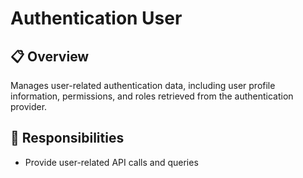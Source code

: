 # Authentication User

## 📋 Overview
Manages user-related authentication data, including user profile information, permissions, and roles retrieved from the authentication provider.

## 🎯 Responsibilities
- Provide user-related API calls and queries

